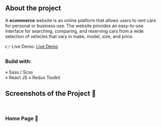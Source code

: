 <div><img style="width:30%"> </div>

<h2>About the project</h2>

  <p>A <b>ecommerce</b> website is an online platform that allows users to rent cars for personal or business use. The website provides an easy-to-use interface for searching, comparing, and reserving cars from a wide selection of vehicles that vary in make, model, size, and price.</p>

👉 Live Demo: <a href=''>Live Demo</a>

<h3>Build with:</h3>

» Sass / Scss <br>
» React JS
» Redux Toolkit

<h2>Screenshots of the Project 📸</h2>
<br>
<h3>Home Page 🏡</h3>

<div>
<img src=''/>

</div>
